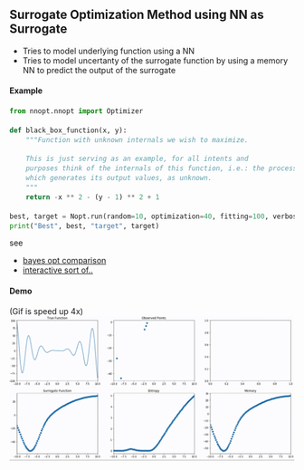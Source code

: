 Surrogate Optimization Method using NN as Surrogate
---

* Tries to model underlying function using a NN
* Tries to model uncertanty of the surrogate function by using a memory NN to predict the output of the surrogate

#### Example
```python
from nnopt.nnopt import Optimizer

def black_box_function(x, y):
    """Function with unknown internals we wish to maximize.

    This is just serving as an example, for all intents and
    purposes think of the internals of this function, i.e.: the process
    which generates its output values, as unknown.
    """
    return -x ** 2 - (y - 1) ** 2 + 1

best, target = Nopt.run(random=10, optimization=40, fitting=100, verbose=True)
print("Best", best, "target", target)

```

see 
- [bayes opt comparison](https://github.com/JonasRSV/NNopt/blob/master/nnopt/example/bayes_vs_nnopt.ipynb)
- [interactive sort of..](https://github.com/JonasRSV/NNopt/blob/master/nnopt/example/NNoptInteractive.ipynb)


#### Demo
(Gif is speed up 4x)
![demo](images/demo.gif)

